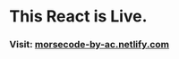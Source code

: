 # This React is Live.
### Visit: <a href="https://notesapp-by-ac.netlify.app/" target="_blank">morsecode-by-ac.netlify.com</a>
